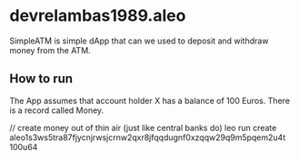 # devrelambas1989.aleo

SimpleATM is simple dApp that can we used to deposit and withdraw money from the ATM.

## How to run
The App assumes that account holder X has a balance of 100 Euros. 
There is a record called Money.


// create money out of thin air (just like central banks do)
leo run create aleo1s3ws5tra87fjycnjrwsjcrnw2qxr8jfqqdugnf0xzqqw29q9m5pqem2u4t 100u64  




